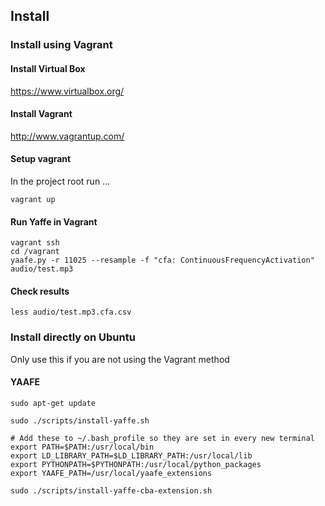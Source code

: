 ## Install

### Install using Vagrant

#### Install Virtual Box

https://www.virtualbox.org/

#### Install Vagrant

http://www.vagrantup.com/

#### Setup vagrant

In the project root run ...

    vagrant up
 
#### Run Yaffe in Vagrant

    vagrant ssh
    cd /vagrant
    yaafe.py -r 11025 --resample -f "cfa: ContinuousFrequencyActivation" audio/test.mp3

#### Check results

    less audio/test.mp3.cfa.csv

### Install directly on Ubuntu

Only use this if you are not using the Vagrant method

#### YAAFE

    sudo apt-get update

    sudo ./scripts/install-yaffe.sh

    # Add these to ~/.bash_profile so they are set in every new terminal
    export PATH=$PATH:/usr/local/bin
    export LD_LIBRARY_PATH=$LD_LIBRARY_PATH:/usr/local/lib
    export PYTHONPATH=$PYTHONPATH:/usr/local/python_packages
    export YAAFE_PATH=/usr/local/yaafe_extensions

    sudo ./scripts/install-yaffe-cba-extension.sh
